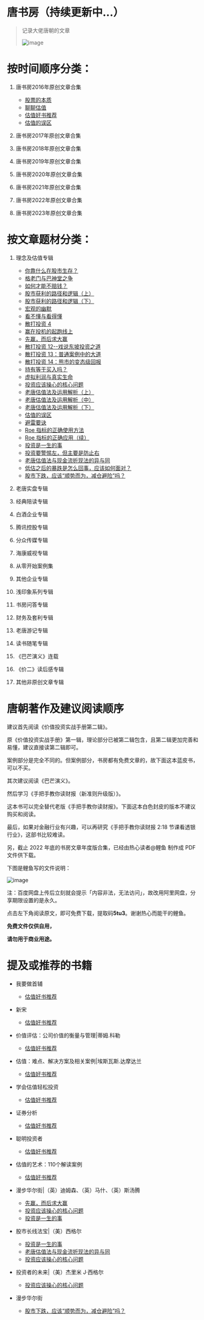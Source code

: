 # 唐书房（持续更新中...）

> 记录大佬唐朝的文章
>
> ![image](https://github.com/fengyumozhu/tsf/assets/6201828/0be31488-e5f4-4855-86ec-114db74e1a53)

# 按时间顺序分类：

1. 唐书房2016年原创文章合集
   - [股票的本质](docs/2016/股票的本质.md) 
   - [聊聊估值](docs/2016/聊聊估值.md) 
   - [估值好书推荐](docs/2016/估值好书推荐.md) 
   - [估值的误区](docs/2016/估值的误区.md) 

2. 唐书房2017年原创文章合集


3. 唐书房2018年原创文章合集


4. 唐书房2019年原创文章合集


5. 唐书房2020年原创文章合集


6. 唐书房2021年原创文章合集


7. 唐书房2022年原创文章合集


8. 唐书房2023年原创文章合集

# 按文章题材分类：

1. 理念及估值专辑
   - [你靠什么在股市生存？](docs/2016/你靠什么在股市生存.md)
   - [格老门与巴神堂之争](docs/2016/格老门与巴神堂之争.md)
   - [如何才能不赔钱？](docs/2016/如何才能不赔钱.md)
   - [股市获利的路径和逻辑（上）](docs/2016/股市获利的路径和逻辑上.md)
   - [股市获利的路径和逻辑（下）](docs/2016/股市获利的路径和逻辑下.md)
   - [宏观的幽默](docs/2016/宏观的幽默.md)
   - [看不懂与看得懂](docs/2016/看不懂与看得懂.md)
   - [散打投资 4](docs/2016/散打投资4.md)
   - [赢在投机的起跑线上](docs/2016/赢在投机的起跑线上.md)
   - [先赢，而后求大赢](docs/2016/先赢而后求大赢.md)
   - [散打投资 12--戏说东坡投资之道](docs/2016/散打投资12--戏说东坡投资之道.md)
   - [散打投资 13：普通案例中的大道](docs/2016/散打投资13普通案例中的大道.md)
   - [散打投资 14：熊市的变态级回报](docs/2016/散打投资14熊市的变态级回报.md)
   - [持有等于买入吗？](docs/2016/持有等于买入吗.md)
   - [虚拟利润与真实生命](docs/2016/虚拟利润与真实生命.md)
   - [投资应该操心的核心问题](docs/2016/投资应该操心的核心问题.md)
   - [老唐估值法及运用解析（上）](docs/2016/老唐估值法及运用解析上.md)
   - [老唐估值法及运用解析（中）](docs/2016/老唐估值法及运用解析中.md)
   - [老唐估值法及运用解析（下）](docs/2016/老唐估值法及运用解析下.md)
   - [估值的误区](docs/2016/估值的误区.md)
   - [避雷要诀](docs/2016/避雷要诀.md)
   - [Roe 指标的正确使用方法](docs/2016/roe指标的正确使用方法.md)
   - [Roe 指标的正确应用（续）](docs/2016/roe指标的正确应用续.md)
   - [投资是一生的事](docs/2016/投资是一生的事.md)
   - [投资要警惕左，但主要是防止右](docs/2016/投资要警惕左但主要是防止右.md)
   - [老唐估值法与现金流折现法的异与同](docs/2016/老唐估值法与现金流折现法的异与同.md)
   - [低估之后的暴跌是怎么回事，应该如何面对？](docs/2016/低估之后的暴跌是怎么回事应该如何面对.md)
   - [股市下跌，应该“顺势而为，减仓避险”吗？](docs/2016/股市下跌应该顺势而为减仓避险吗.md)

2. 老唐实盘专辑


3. 经典陪读专辑


4. 白酒企业专辑


5. 腾讯控股专辑


6. 分众传媒专辑


7. 海康威视专辑


8. 从零开始案例集


9. 其他企业专辑


10. 浅印象系列专辑


11. 书房问答专辑


12. 财务及套利专辑


13. 老唐游记专辑


14. 读书随笔专辑


15. 《巴芒演义》连载


16. 《价二》读后感专辑


17. 其他非原创文章专辑

# 唐朝著作及建议阅读顺序

建议首先阅读《价值投资实战手册第二辑》。

原《价值投资实战手册》第一辑，理论部分已被第二辑包含，且第二辑更加完善和易懂，建议直接读第二辑即可。

案例部分是完全不同的。但案例部分，书房都有免费文章的，故下面这本蓝皮书，可以不买。

其次建议阅读《巴芒演义》。

然后学习《手把手教你读财报（新准则升级版）》。

这本书可以完全替代老版《手把手教你读财报》。下面这本白色封皮的版本不建议购买和阅读。

最后，如果对金融行业有兴趣，可以再研究《手把手教你读财报 2:18 节课看透银行业》，这部书比较难读。

另，截止 2022 年底的书房文章年度版合集，已经由热心读者@鲤鱼 制作成 PDF 文件供下载。

下图是鲤鱼写的文件说明：

![image](https://github.com/fengyumozhu/tsf/assets/6201828/cbbfc843-17d7-4841-8616-11573e210459)

注：百度网盘上传后立刻就会提示「内容非法，无法访问」，故改用阿里网盘，分享期限设置的是永久。

点击左下角阅读原文，即可免费下载，提取码**5tu3**。谢谢热心而能干的鲤鱼。

**免费文件仅供自用，**

**请勿用于商业用途。**

# 提及或推荐的书籍

- 我要做首辅
  - [估值好书推荐](docs/2016/估值好书推荐.md)

- 新宋
  - [估值好书推荐](docs/2016/估值好书推荐.md)


- 价值评估：公司价值的衡量与管理|蒂姆.科勒
  - [估值好书推荐](docs/2016/估值好书推荐.md)

- 估值：难点、解决方案及相关案例|埃斯瓦斯.达摩达兰
  - [估值好书推荐](docs/2016/估值好书推荐.md)

- 学会估值轻松投资
  - [估值好书推荐](docs/2016/估值好书推荐.md)


- 证券分析
  - [估值好书推荐](docs/2016/估值好书推荐.md)


- 聪明投资者
  - [估值好书推荐](docs/2016/估值好书推荐.md)


- 估值的艺术：110个解读案例
  - [估值好书推荐](docs/2016/估值好书推荐.md)


- 漫步华尔街|（英）迪姆森、（英）马什、（英）斯汤腾
  - [先赢，而后求大赢](docs/2016/先赢而后求大赢.md)
  - [投资应该操心的核心问题](docs/2016/投资应该操心的核心问题.md)
  - [投资是一生的事](docs/2016/投资是一生的事.md)  

- 股市长线法宝|（美）西格尔   
  - [投资是一生的事](docs/2016/投资是一生的事.md) 
  - [老唐估值法与现金流折现法的异与同](docs/2016/老唐估值法与现金流折现法的异与同.md)
  - [投资应该操心的核心问题](docs/2016/投资应该操心的核心问题.md)
  
- 投资者的未来|（美）杰里米 J·西格尔
  - [投资应该操心的核心问题](docs/2016/投资应该操心的核心问题.md) 
 
- 漫步华尔街
  - [股市下跌，应该“顺势而为，减仓避险”吗？](docs/2016/股市下跌应该顺势而为减仓避险吗.md)

